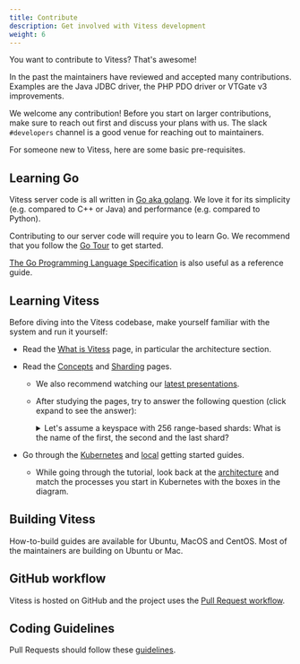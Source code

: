 ```yaml
---
title: Contribute
description: Get involved with Vitess development
weight: 6
---
```


You want to contribute to Vitess? That's awesome!

In the past the maintainers have reviewed and accepted many contributions. Examples are the Java JDBC driver, the PHP PDO driver or VTGate v3 improvements.

We welcome any contribution! Before you start on larger contributions, make sure to reach out first and discuss your plans with us. 
The slack `#developers` channel is a good venue for reaching out to maintainers.

For someone new to Vitess, here are some basic pre-requisites.

## Learning Go

Vitess server code is all written in [Go aka golang](https://golang.org/). We love it for its simplicity (e.g. compared to C++ or Java) and performance (e.g. compared to Python).

Contributing to our server code will require you to learn Go. We recommend that you follow the [Go Tour](https://tour.golang.org/) to get started.

[The Go Programming Language Specification](https://golang.org/ref/spec) is also useful as a reference guide.

## Learning Vitess

Before diving into the Vitess codebase, make yourself familiar with the system and run it yourself:

* Read the [What is Vitess](../overview/whatisvitess) page, in particular the architecture section.

* Read the [Concepts](../concepts) and [Sharding](../reference/sharding) pages.

  * We also recommend watching our [latest presentations](../resources/presentations).

  * After studying the pages, try to answer the following question (click expand to see the answer):
    <details>
      <summary>
        Let's assume a keyspace with 256 range-based shards: What is the name of the first, the second and the last shard?
      </summary>
      -01, 01-02, ff-
    </details>

* Go through the [Kubernetes](../get-started/kubernetes) and [local](../get-started/local) getting started guides.

  * While going through the tutorial, look back at the [architecture](../overview/architecture) and match the processes you start in Kubernetes with the boxes in the diagram.

## Building Vitess

How-to-build guides are available for Ubuntu, MacOS and CentOS. Most of the maintainers are building on Ubuntu or Mac.

## GitHub workflow

Vitess is hosted on GitHub and the project uses the [Pull Request workflow](github-workflow).

## Coding Guidelines

Pull Requests should follow these [guidelines](code-reviews).

